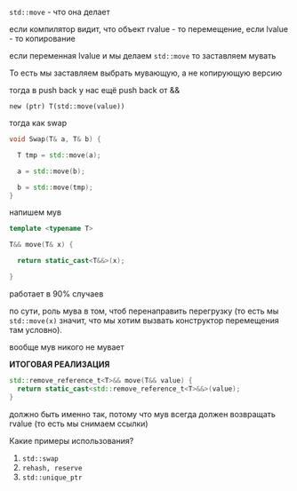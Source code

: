 `std::move` - что она делает

если компилятор видит, что объект rvalue - то перемещение, если lvalue - то копирование

если переменная lvalue и мы делаем `std::move` то заставляем мувать

То есть мы заставляем выбрать мувающую, а не копирующую версию

тогда в push back у нас ещё push back от &&

`new (ptr) T(std::move(value))`

тогда как swap
```cpp
void Swap(T& a, T& b) {

  T tmp = std::move(a);

  a = std::move(b);

  b = std::move(tmp);
}
```

напишем мув
```cpp
template <typename T>

T&& move(T& x) {

  return static_cast<T&&>(x);

}

```

работает в 90% случаев

по сути, роль мува в том, чтоб перенаправить перегрузку (то есть мы `std::move(x)` значит, что мы хотим вызвать конструктор перемещения там условно).

вообще мув никого не мувает

**ИТОГОВАЯ РЕАЛИЗАЦИЯ**

```cpp
std::remove_reference_t<T>&& move(T&& value) {
  return static_cast<std::remove_reference_t<T>&&>(value);
}
```

должно быть именно так, потому что мув всегда должен возвращать rvalue (то есть мы снимаем ссылки)

Какие примеры использования?

1) `std::swap`
2) `rehash, reserve`
3) `std::unique_ptr`